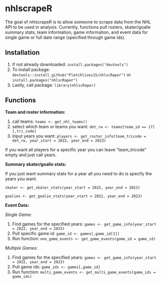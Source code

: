 
# nhlscrapeR

<!-- badges: start -->

<!-- badges: end -->

The goal of nhlscrapeR is to allow someone to scrape data from the NHL API to be used in analysis. Currently, functions pull rosters, skater/goalie summary stats, team information, game information, and event data for single game or full date range (specified through game ids).

## Installation

1. If not already downloaded: `install.packages("devtools")`
2. To install package: `devtools::install_github("Fletchlives15/nhlscRaper")` or `install.packages("nhlscRaper")`
3. Lastly, call package: `library(nhlscRaper)`

## Functions

**Team and roster information:**

1. call teams: `teams <- get_nhl_teams()`
2. select which team or teams you want: `det_rw <- teams[team_id == 17][,tri_code]`
3. Input years you want: `players <- get_roster_info(team_tricode = det_rw, year_start = 2022, year_end = 2023)`

If you want all players for a specific year you can leave "team_tricode" empty and just call years.


**Summary skater/goalie stats:**

If you just want summary stats for a year all you need to do is specify the years you want. 

`skater <- get_skater_stats(year_start = 2022, year_end = 2023)`

`goalies <- get_goalie_stats(year_start = 2022, year_end = 2023)`

**Event Data:**

*Single Game:*

1. Find games for the specified years: `games <- get_game_info(year_start = 2022, year_end = 2023)`
2. Pull specific game id: `game_id <- games[,game_id[1]]`
3. Run function: `one_game_events <- get_game_events(game_id = game_id)`

*Multiple Games:*

1. Find games for the specified years: `games <- get_game_info(year_start = 2022, year_end = 2023)`
2. Pull game ids: `game_ids <- games[,game_id]`
3. Run function: `multi_game_events <- get_multi_game_events(game_ids = game_ids)`


